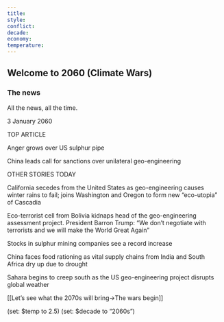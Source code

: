 ```yaml
---
title: 
style: 
conflict: 
decade: 
economy: 
temperature: 
---
```


## Welcome to 2060 (Climate Wars)

### The news

All the news, all the time.

3 January 2060

TOP ARTICLE

Anger grows over US sulphur pipe

China leads call for sanctions over unilateral geo-engineering

OTHER STORIES TODAY

California secedes from the United States as geo-engineering causes winter rains to fail; joins Washington and Oregon to form new “eco-utopia” of Cascadia

Eco-terrorist cell from Bolivia kidnaps head of the geo-engineering assessment project. President Barron Trump: “We don’t negotiate with terrorists and we will make the World Great Again”

Stocks in sulphur mining companies see a record increase

China faces food rationing as vital supply chains from India and South Africa dry up due to drought

Sahara begins to creep south as the US geo-engineering project disrupts global weather

[[Let’s see what the 2070s will bring->The wars begin]]

(set: $temp to 2.5) (set: $decade to “2060s”)
